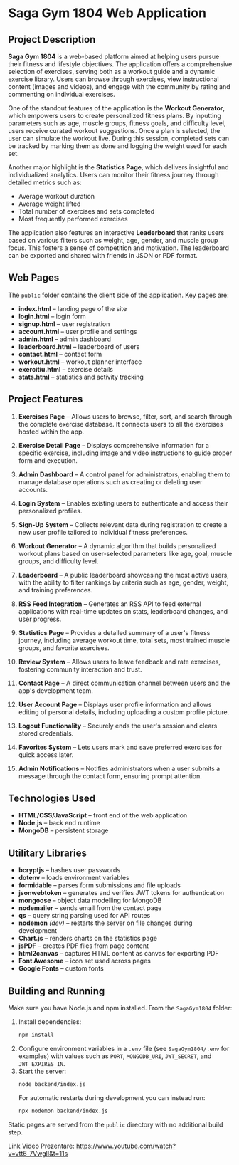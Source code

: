 

# Saga Gym 1804 Web Application

## Project Description

**Saga Gym 1804** is a web-based platform aimed at helping users pursue their fitness and lifestyle objectives. The application offers a comprehensive selection of exercises, serving both as a workout guide and a dynamic exercise library. Users can browse through exercises, view instructional content (images and videos), and engage with the community by rating and commenting on individual exercises.

One of the standout features of the application is the **Workout Generator**, which empowers users to create personalized fitness plans. By inputting parameters such as age, muscle groups, fitness goals, and difficulty level, users receive curated workout suggestions. Once a plan is selected, the user can simulate the workout live. During this session, completed sets can be tracked by marking them as done and logging the weight used for each set.

Another major highlight is the **Statistics Page**, which delivers insightful and individualized analytics. Users can monitor their fitness journey through detailed metrics such as:
- Average workout duration  
- Average weight lifted  
- Total number of exercises and sets completed  
- Most frequently performed exercises  

The application also features an interactive **Leaderboard** that ranks users based on various filters such as weight, age, gender, and muscle group focus. This fosters a sense of competition and motivation. The leaderboard can be exported and shared with friends in JSON or PDF format.

## Web Pages
The `public` folder contains the client side of the application. Key pages are:

- **index.html** – landing page of the site
- **login.html** – login form
- **signup.html** – user registration
- **account.html** – user profile and settings
- **admin.html** – admin dashboard
- **leaderboard.html** – leaderboard of users
- **contact.html** – contact form
- **workout.html** – workout planner interface
- **exercitiu.html** – exercise details
- **stats.html** – statistics and activity tracking


## Project Features

1. **Exercises Page** – Allows users to browse, filter, sort, and search through the complete exercise database. It connects users to all the exercises hosted within the app.

2. **Exercise Detail Page** – Displays comprehensive information for a specific exercise, including image and video instructions to guide proper form and execution.

3. **Admin Dashboard** – A control panel for administrators, enabling them to manage database operations such as creating or deleting user accounts.

4. **Login System** – Enables existing users to authenticate and access their personalized profiles.

5. **Sign-Up System** – Collects relevant data during registration to create a new user profile tailored to individual fitness preferences.

6. **Workout Generator** – A dynamic algorithm that builds personalized workout plans based on user-selected parameters like age, goal, muscle groups, and difficulty level.

7. **Leaderboard** – A public leaderboard showcasing the most active users, with the ability to filter rankings by criteria such as age, gender, weight, and training preferences.

8. **RSS Feed Integration** – Generates an RSS API to feed external applications with real-time updates on stats, leaderboard changes, and user progress.

9. **Statistics Page** – Provides a detailed summary of a user's fitness journey, including average workout time, total sets, most trained muscle groups, and favorite exercises.

10. **Review System** – Allows users to leave feedback and rate exercises, fostering community interaction and trust.

11. **Contact Page** – A direct communication channel between users and the app's development team.

12. **User Account Page** – Displays user profile information and allows editing of personal details, including uploading a custom profile picture.

13. **Logout Functionality** – Securely ends the user's session and clears stored credentials.

14. **Favorites System** – Lets users mark and save preferred exercises for quick access later.

15. **Admin Notifications** – Notifies administrators when a user submits a message through the contact form, ensuring prompt attention.

## Technologies Used
- **HTML/CSS/JavaScript** – front end of the web application
- **Node.js** – back end runtime
- **MongoDB** – persistent storage

## Utilitary Libraries
- **bcryptjs** – hashes user passwords
- **dotenv** – loads environment variables
- **formidable** – parses form submissions and file uploads
- **jsonwebtoken** – generates and verifies JWT tokens for authentication
- **mongoose** – object data modelling for MongoDB
- **nodemailer** – sends email from the contact page
- **qs** – query string parsing used for API routes
- **nodemon** *(dev)* – restarts the server on file changes during development
- **Chart.js** – renders charts on the statistics page
- **jsPDF** – creates PDF files from page content
- **html2canvas** – captures HTML content as canvas for exporting PDF
- **Font Awesome** – icon set used across pages
- **Google Fonts** – custom fonts

## Building and Running
Make sure you have Node.js and npm installed. From the `SagaGym1804` folder:

1. Install dependencies:
   ```bash
   npm install
   ```
2. Configure environment variables in a `.env` file (see `SagaGym1804/.env` for examples) with values such as `PORT`, `MONGODB_URI`, `JWT_SECRET`, and `JWT_EXPIRES_IN`.
3. Start the server:
   ```bash
   node backend/index.js
   ```
   For automatic restarts during development you can instead run:
   ```bash
   npx nodemon backend/index.js
   ```

Static pages are served from the `public` directory with no additional build step.

Link Video Prezentare: https://www.youtube.com/watch?v=vtt6_7VwglI&t=11s
